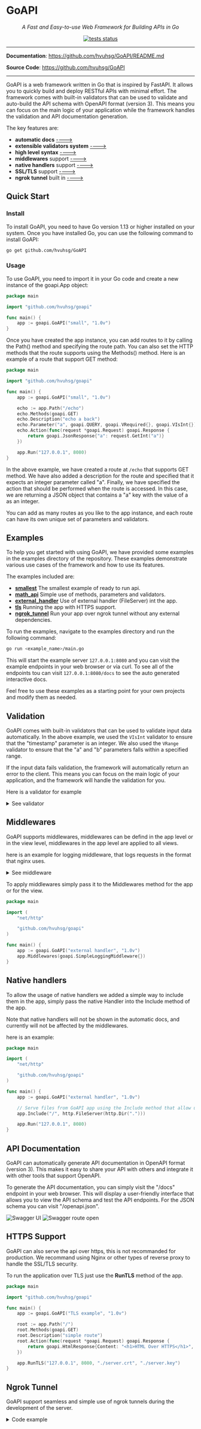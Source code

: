 # GoAPI

<p align="center">
    <em>A Fast and Easy-to-use Web Framework for Building APIs in Go</em>
</p>
<p align="center">
	<a href="https://github.com/hvuhsg/GoAPI/actions/workflows/tests.yml" target="_blank">
		<img src="https://github.com/hvuhsg/GoAPI/actions/workflows/tests.yml/badge.svg?branch=main" alt="tests status">
	</a>
</p>

---

**Documentation**: <a href="https://github.com/hvuhsg/GoAPI/README.md" target="_blank">https://github.com/hvuhsg/GoAPI/README.md</a>

**Source Code**: <a href="https://github.com/hvuhsg/GoAPI" target="_blank">https://github.com/hvuhsg/GoAPI</a>

---


GoAPI is a web framework written in Go that is inspired by FastAPI. It allows you to quickly build and deploy RESTful APIs with minimal effort. The framework comes with built-in validators that can be used to validate and auto-build the API schema with OpenAPI format (version 3). This means you can focus on the main logic of your application while the framework handles the validation and API documentation generation.  


The key features are:
- **automatic docs** [---->](#api-documentation)
- **extensible validators system** [---->](#validation)
- **high level syntax** [---->](#usage)
- **middlewares** support [---->](#middlewares)
- **native handlers** support [---->](#native-handlers)
- **SSL/TLS** support [---->](#https-support)
- **ngrok tunnel** built in [---->](#ngrok-tunnel)

## Quick Start
### Install
To install GoAPI, you need to have Go version 1.13 or higher installed on your system. Once you have installed Go, you can use the following command to install GoAPI:

```sh
go get github.com/hvuhsg/GoAPI
```

### Usage

To use GoAPI, you need to import it in your Go code and create a new instance of the goapi.App object:

```go
package main

import "github.com/hvuhsg/goapi"

func main() {
	app := goapi.GoAPI("small", "1.0v")
}
```

Once you have created the app instance, you can add routes to it by calling the Path() method and specifying the route path. You can also set the HTTP methods that the route supports using the Methods() method. Here is an example of a route that support GET method:

```go
package main

import "github.com/hvuhsg/goapi"

func main() {
	app := goapi.GoAPI("small", "1.0v")

	echo := app.Path("/echo")
	echo.Methods(goapi.GET)
	echo.Description("echo a back")
	echo.Parameter("a", goapi.QUERY, goapi.VRequired{}, goapi.VIsInt{})
	echo.Action(func(request *goapi.Request) goapi.Response {
		return goapi.JsonResponse{"a": request.GetInt("a")}
	})

	app.Run("127.0.0.1", 8080)
}
```

In the above example, we have created a route at `/echo` that supports GET method. We have also added a description for the route and specified that it expects an integer parameter called "a". Finally, we have specified the action that should be performed when the route is accessed. In this case, we are returning a JSON object that contains a "a" key with the value of a as an integer.

You can add as many routes as you like to the app instance, and each route can have its own unique set of parameters and validators.

## Examples

To help you get started with using GoAPI, we have provided some examples in the examples directory of the repository. These examples demonstrate various use cases of the framework and how to use its features.

The examples included are:  
- [**smallest**](/examples/smallest/) The smallest example of ready to run api.
- [**math_api**](/examples/math_api/) Simple use of methods, parameters and validators.  
- [**external_handler**](/examples/external_handler/) Use of external handler (FileServer) int the app.
- [**tls**](/examples/tls/) Running the app with HTTPS support.
- [**ngrok_tunnel**](/examples/ngrok_tunnel/) Run your app over ngrok tunnel without any external dependencies.  

To run the examples, navigate to the examples directory and run the following command:

```sh
go run <example_name>/main.go
```

This will start the example server `127.0.0.1:8080` and you can visit the example endpoints in your web browser or via curl.
To see all of the endpoints tou can visit `127.0.0.1:8080/docs` to see the auto generated interactive docs.

Feel free to use these examples as a starting point for your own projects and modify them as needed.

## Validation
GoAPI comes with built-in validators that can be used to validate input data automatically. In the above example, we used the `VIsInt` validator to ensure that the "timestamp" parameter is an integer. We also used the `VRange` validator to ensure that the "a" and "b" parameters falls within a specified range.

If the input data fails validation, the framework will automatically return an error to the client. This means you can focus on the main logic of your application, and the framework will handle the validation for you.

Here is a validator for example
<details>
<summary>See validator</summary>

```go
// VRange implementaion for refernce
type VRange struct {
	Min float64
	Max float64
}

func (v VRange) updateOpenAPISchema(schema *openapi3.Schema) {
	schema.Min = &v.Min
	schema.Max = &v.Max
}
func (v VRange) Validate(r *Request, paramName string) error {
	vr := VIsFloat{}
	err := vr.Validate(r, paramName)
	if err != nil {
		return err
	}

	fVal := r.GetFloat(paramName)

	if fVal < v.Min || fVal > v.Max {
		return fmt.Errorf("parameter %s must be between %f and %f", paramName, v.Min, v.Max)
	}

	return nil
}
```
</details>

## Middlewares
GoAPI supports middlewares, middlewares can be defind in the app level or in the view level, middlewares in the app level are applied to all views.

here is an example for logging middleware, that logs requests in the format that nginx uses.
<details>
<summary>See middleware</summary>

```go
type SimpleLoggingMiddleware struct{}

func (SimpleLoggingMiddleware) Apply(next AppHandler) AppHandler {
	return func(request *Request) Response {
		response := next(request)

		scheme := "http"
		if request.HTTPRequest.TLS != nil {
			scheme = "https"
		}
		fullURL := fmt.Sprintf("%s://%s%s", scheme, request.HTTPRequest.Host, request.HTTPRequest.URL.String())

		method := request.HTTPRequest.Method
		path := request.HTTPRequest.URL.Path
		responseSize := len(response.toBytes())
		remoteAddr := request.HTTPRequest.RemoteAddr
		date := time.Now().Format("2006-01-02 15:04:05")
		userAgent := request.HTTPRequest.UserAgent()
		statusCode := response.statusCode()

		fmt.Printf("%s - - [%s] \"%s %s %s\" %d %d \"%s\" \"%s\"\n", remoteAddr, date, method, path, request.HTTPRequest.Proto, statusCode, responseSize, fullURL, userAgent)
		return response
	}
}
```
</details>

To apply middlewares simply pass it to the Middlewares method for the app or for the view.

```go
package main

import (
	"net/http"

	"github.com/hvuhsg/goapi"
)

func main() {
	app := goapi.GoAPI("external handler", "1.0v")
	app.Middlewares(goapi.SimpleLoggingMiddleware{})
}
```

## Native handlers
To allow the usage of native handlers we added a simple way to include them in the app, simply pass the native Handler into the Include method of the app.

Note that native handlers will not be shown in the automatic docs, and currently will not be affected by the middlewares.

here is an example:
```go
package main

import (
	"net/http"

	"github.com/hvuhsg/goapi"
)

func main() {
	app := goapi.GoAPI("external handler", "1.0v")

	// Serve files from GoAPI app using the Include method that allow us to include external handlers in the app
	app.Include("/", http.FileServer(http.Dir(".")))

	app.Run("127.0.0.1", 8080)
}
```

## API Documentation
GoAPI can automatically generate API documentation in OpenAPI format (version 3). This makes it easy to share your API with others and integrate it with other tools that support OpenAPI.

To generate the API documentation, you can simply visit the "/docs" endpoint in your web browser. This will display a user-friendly interface that allows you to view the API schema and test the API endpoints.
For the JSON schema you can visit "/openapi.json".  


![Swagger UI](/docs/images/openapi_closed.png)
![Swagger route open](/docs/images/openapi_open.png)

## HTTPS Support
GoAPI can also serve the api over https, this is not recommanded for production.
We recommand using Nginx or other types of reverse proxy to handle the SSL/TLS security.

To run the application over TLS just use the **RunTLS** method of the app.

```go
package main

import "github.com/hvuhsg/goapi"

func main() {
	app := goapi.GoAPI("TLS example", "1.0v")

	root := app.Path("/")
	root.Methods(goapi.GET)
	root.Description("simple route")
	root.Action(func(request *goapi.Request) goapi.Response {
		return goapi.HtmlResponse{Content: "<h1>HTML Over HTTPS</h1>", Code: 200}
	})

	app.RunTLS("127.0.0.1", 8080, "./server.crt", "./server.key")
}
```

## Ngrok Tunnel
GoAPI support seamless and simple use of ngrok tunnels during the development of the server.
<details>
<summary>Code example</summary>

```go
package main

import (
	"log"
	"os"

	"github.com/hvuhsg/goapi"
)

func main() {
	app := goapi.GoAPI("ngrok tunnel", "1.0v")

	echo := app.Path("/")
	echo.Methods(goapi.GET)
	echo.Description("home page")
	echo.Action(func(request *goapi.Request) goapi.Response {
		return goapi.HtmlResponse{Content: "<h1>Served over ngrok tunnel</h1>"}
	})

	ngrokToken := os.Getenv("NGROK_TOKEN")
	if ngrokToken == "" {
		log.Println("Enviroment variable NGROK_TOKEN is required")
		os.Exit(1)
	}

	app.RunNgrok(ngrokToken)
}
```
</details>
